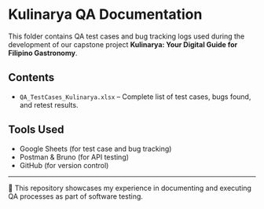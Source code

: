 # Kulinarya QA Documentation

This folder contains QA test cases and bug tracking logs used during the development of our capstone project **Kulinarya: Your Digital Guide for Filipino Gastronomy**.

## Contents
- `QA_TestCases_Kulinarya.xlsx` – Complete list of test cases, bugs found, and retest results.

## Tools Used
- Google Sheets (for test case and bug tracking)
- Postman & Bruno (for API testing)
- GitHub (for version control)

---
📌 This repository showcases my experience in documenting and executing QA processes as part of software testing.
